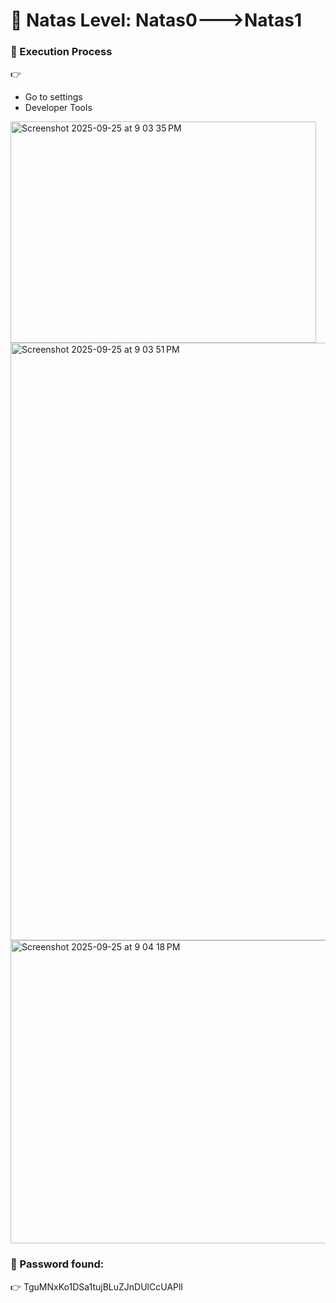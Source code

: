 # 🔐 Natas Level: Natas0--->Natas1



### 📂 Execution Process 

👉 
- Go to settings
- Developer Tools
<img width="489" height="354" alt="Screenshot 2025-09-25 at 9 03 35 PM" src="https://github.com/user-attachments/assets/86c56ffd-9f7a-4cb6-907e-e176a921f69d" />
<img width="1470" height="956" alt="Screenshot 2025-09-25 at 9 03 51 PM" src="https://github.com/user-attachments/assets/5965e4ae-7d6e-4f79-b2f0-593b0b2130df" />
<img width="1462" height="485" alt="Screenshot 2025-09-25 at 9 04 18 PM" src="https://github.com/user-attachments/assets/39d54c3a-f9ca-4251-884c-902cf028ef4c" />

### 📄 Password found:
👉
TguMNxKo1DSa1tujBLuZJnDUlCcUAPlI 
